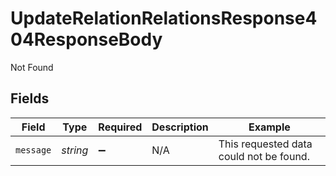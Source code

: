# UpdateRelationRelationsResponse404ResponseBody

Not Found


## Fields

| Field                                   | Type                                    | Required                                | Description                             | Example                                 |
| --------------------------------------- | --------------------------------------- | --------------------------------------- | --------------------------------------- | --------------------------------------- |
| `message`                               | *string*                                | :heavy_minus_sign:                      | N/A                                     | This requested data could not be found. |